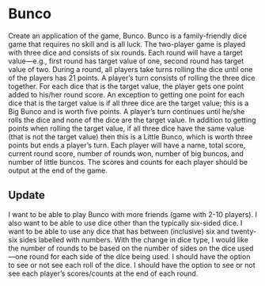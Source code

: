 
# Bunco

Create an application of the game, Bunco. Bunco is a family-friendly dice game that requires no skill and is all luck. The two-player game is played with three dice and consists of six rounds. Each round will have a target value—e.g., first round has target value of one, second round has target value of two. During a round, all players take turns rolling the dice until one of the players has 21 points. A player’s turn consists of rolling the three dice together. For each dice that is the target value, the player gets one point added to his/her round score. An exception to getting one point for each dice that is the target value is if all three dice are the target value; this is a Big Bunco and is worth five points. A player’s turn continues until he/she rolls the dice and none of the dice are the target value. In addition to getting points when rolling the target value, if all three dice have the same value (that is not the target value) then this is a Little Bunco, which is worth three points but ends a player’s turn. Each player will have a name, total score, current round score, number of rounds won, number of big buncos, and number of little buncos. The scores and counts for each player should be output at the end of the game. 

## Update

I want to be able to play Bunco with more friends (game with 2-10 players). I also want to be able to use dice other than the typically six-sided dice. I want to be able to use any dice that has between (inclusive) six and twenty-six sides labelled with numbers. With the change in dice type, I would like the number of rounds to be based on the number of sides on the dice used—one round for each side of the dice being used. I should have the option to see or not see each roll of the dice. I should have the option to see or not see each player’s scores/counts at the end of each round. 